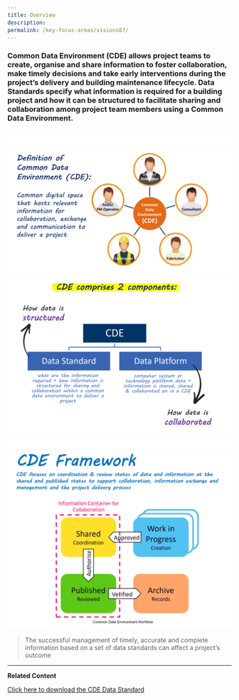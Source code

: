 ```yaml
---
title: Overview
description:  
permalink: /key-focus-areas/visions87/
---
```

### Common Data Environment (CDE) allows project teams to create, organise and share information to foster collaboration, make timely decisions and take early interventions during the project’s delivery and building maintenance lifecycle. Data Standards specify what information is required for a building project and how it can be structured to facilitate sharing and collaboration among project team members using a Common Data Environment.

![Sustainablt](/images/white.PNG)
![cde](/images/cde02.PNG)
![cde](/images/cde03.PNG)
![Sustainablt](/images/white.PNG)
![cde](/images/cde01.PNG)

<blockquote>
  <p>The successful management of timely, accurate and complete information based on a set of data standards can affect a project’s outcome </p>
  <span class="author"></span>
</blockquote>


---

**Related Content**

<a href="https://www1.bca.gov.sg/docs/default-source/docs-corp-buildsg/integrated-digital-delivery-(idd)/cde-data-standard.pdf" class="front-page-cta bp-sec-button margin--top padding--bottom" target="_blank">
	<span>Click here to download the CDE Data Standard </span>
	<i class="sgds-icon sgds-icon-arrow-right is-size-4" aria-hidden="true"></i>
